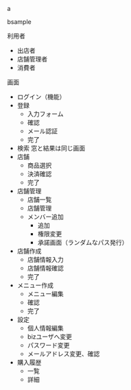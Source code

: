 a

bsample

利用者
- 出店者
- 店舗管理者
- 消費者

画面
- ログイン（機能）
- 登録
  - 入力フォーム
  - 確認
  - メール認証
  - 完了
- 検索
  窓と結果は同じ画面
- 店舗
  - 商品選択
  - 決済確認
  - 完了
- 店舗管理
  - 店舗一覧
  - 店舗管理
  - メンバー追加
    - 追加
    - 権限変更
    - 承諾画面（ランダムなパス発行）
- 店舗作成
  - 店舗情報入力
  - 店舗情報確認
  - 完了
- メニュー作成
  - メニュー編集
  - 確認
  - 完了
- 設定
  - 個人情報編集
  - bizユーザへ変更
  - パスワード変更
  - メールアドレス変更、確認
- 購入履歴
  - 一覧
  - 詳細
